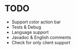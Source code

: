 # TODO

- Support color action bar
- Tests & Debug
- Language support
- Javadoc & English comments
- Check for only client support
